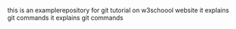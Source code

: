 this is an examplerepository for git tutorial on w3schoool website
it explains git commands
it explains git commands

